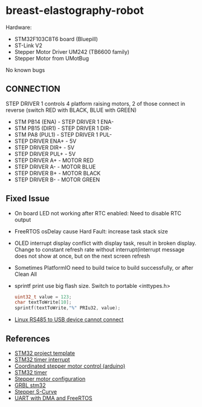 # breast-elastography-robot

Hardware:

- STM32F103C8T6 board (Bluepill)
- ST-Link V2
- Stepper Motor Driver UM242 (TB6600 family)
- Stepper Motor from UMotBug

No known bugs

## CONNECTION

STEP DRIVER 1 controls 4 platform raising motors, 2 of those connect in reverse (switch RED with BLACK, BLUE with GREEN)

* STM PB14 (ENA) - STEP DRIVER 1 ENA-
* STM PB15 (DIR1) - STEP DRIVER 1 DIR-
* STM PA8 (PUL1) - STEP DRIVER 1 PUL-
* STEP DRIVER ENA+ - 5V
* STEP DRIVER DIR+ - 5V
* STEP DRIVER PUL+ - 5V
* STEP DRIVER A+ - MOTOR RED
* STEP DRIVER A- - MOTOR BLUE
* STEP DRIVER B+ - MOTOR BLACK
* STEP DRIVER B- - MOTOR GREEN

## Fixed Issue

- On board LED not working after RTC enabled: Need to disable RTC output
- FreeRTOS osDelay cause Hard Fault: increase task stack size
- OLED interrupt display conflict with display task, result in broken display. Change to constant refresh rate without interrupt(interrupt message does not show at once, but on the next screen refresh
- Sometimes PlatformIO need to build twice to build successfully, or after Clean All
- sprintf print use big flash size. Switch to portable <inttypes.h>

  ```c
  uint32_t value = 123;
  char textToWrite[10];
  sprintf(textToWrite,"%" PRIu32, value);
  ```
- [Linux RS485 to USB device cannot connect]([https://unix.stackexchange.com/questions/670636/unable-to-use-usb-dongle-based-on-usb-serial-converter-chip](https://unix.stackexchange.com/questions/670636/unable-to-use-usb-dongle-based-on-usb-serial-converter-chip))

## References

- [STM32 project template](https://github.com/Oct19/Bluepill-CubeMX-PlatformIO-Template)
- [STM32 timer interrupt]([https://controllerstech.com/pwm-in-stm32/](https://controllerstech.com/pwm-in-stm32/))
- [Coordinated stepper motor control (arduino)]([https://youtu.be/fHAO7SW-SZI](https://youtu.be/fHAO7SW-SZI))
- [STM32 timer]([https://youtu.be/VfbW6nfG4kw](https://youtu.be/VfbW6nfG4kw))
- [Stepper motor configuration]([https://github.com/brentnd/PiPlot](https://github.com/brentnd/PiPlot))
- [GRBL stm32]([https://github.com/dungjk/grbl-stm32](https://github.com/dungjk/grbl-stm32))
- [Stepper S-Curve]([https://github.com/MGDG/SLineControl](https://github.com/MGDG/SLineControl))
- [UART with DMA and FreeRTOS](https://www.devcoons.com/stm32-uart-receive-unknown-size-data-using-dma-and-freertos/)
